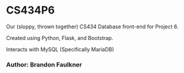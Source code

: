 # CS434P6

Our (sloppy, thrown together) CS434 Database front-end for Project 6.


Created using Python, Flask, and Bootstrap.

Interacts with MySQL (Specifically MariaDB)


### Author: Brandon Faulkner
